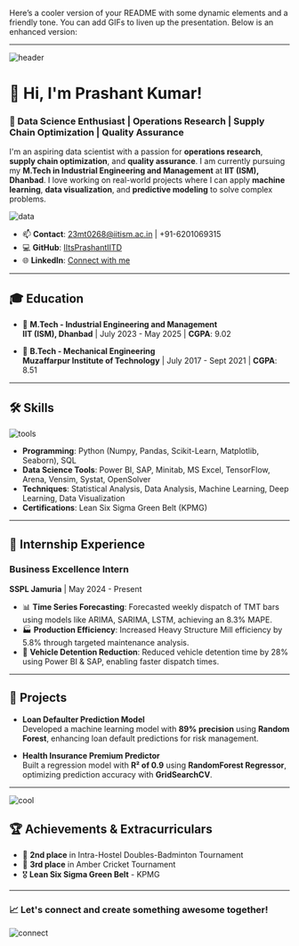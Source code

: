 Here’s a cooler version of your README with some dynamic elements and a friendly tone. You can add GIFs to liven up the presentation. Below is an enhanced version:

---

![header](https://user-images.githubusercontent.com/85084996/123443099-3d39b580-d5e2-11eb-8e06-3472b7c8ba62.gif)

# 👋 Hi, I'm Prashant Kumar! 

### 🚀 Data Science Enthusiast | Operations Research | Supply Chain Optimization | Quality Assurance

I'm an aspiring data scientist with a passion for **operations research**, **supply chain optimization**, and **quality assurance**. I am currently pursuing my **M.Tech in Industrial Engineering and Management** at **IIT (ISM), Dhanbad**. I love working on real-world projects where I can apply **machine learning**, **data visualization**, and **predictive modeling** to solve complex problems. 

![data](https://media.giphy.com/media/XreQmk7ETCak0/giphy.gif)

- 📫 **Contact**: 23mt0268@iitism.ac.in | +91-6201069315  
- 💻 **GitHub**: [IItsPrashantIITD](https://github.com/IItsPrashantIITD)  
- 🌐 **LinkedIn**: [Connect with me](https://www.linkedin.com/in/prashant-kumar-a2a6591b4/)  

---

## 🎓 **Education**

- 🏫 **M.Tech - Industrial Engineering and Management**  
  **IIT (ISM), Dhanbad** | July 2023 - May 2025 | **CGPA**: 9.02  

- 🏫 **B.Tech - Mechanical Engineering**  
  **Muzaffarpur Institute of Technology** | July 2017 - Sept 2021 | **CGPA**: 8.51  

---

## 🛠️ **Skills**

![tools](https://media.giphy.com/media/Ll22OhMLAlVDb8UQWe/giphy.gif)

- **Programming**: Python (Numpy, Pandas, Scikit-Learn, Matplotlib, Seaborn), SQL
- **Data Science Tools**: Power BI, SAP, Minitab, MS Excel, TensorFlow, Arena, Vensim, Systat, OpenSolver
- **Techniques**: Statistical Analysis, Data Analysis, Machine Learning, Deep Learning, Data Visualization
- **Certifications**: Lean Six Sigma Green Belt (KPMG)

---

## 💼 **Internship Experience**

### **Business Excellence Intern**  
**SSPL Jamuria** | May 2024 - Present  
- 📊 **Time Series Forecasting**: Forecasted weekly dispatch of TMT bars using models like ARIMA, SARIMA, LSTM, achieving an 8.3% MAPE.  
- 🏭 **Production Efficiency**: Increased Heavy Structure Mill efficiency by 5.8% through targeted maintenance analysis.  
- 🚚 **Vehicle Detention Reduction**: Reduced vehicle detention time by 28% using Power BI & SAP, enabling faster dispatch times.

---

## 🚀 **Projects**

- **Loan Defaulter Prediction Model**  
  Developed a machine learning model with **89% precision** using **Random Forest**, enhancing loan default predictions for risk management.

- **Health Insurance Premium Predictor**  
  Built a regression model with **R² of 0.9** using **RandomForest Regressor**, optimizing prediction accuracy with **GridSearchCV**.

---

![cool](https://media.giphy.com/media/1lweXxLmxzbj8CzfOj/giphy.gif)

## 🏆 **Achievements & Extracurriculars**

- 🥈 **2nd place** in Intra-Hostel Doubles-Badminton Tournament
- 🏏 **3rd place** in Amber Cricket Tournament
- 🎖️ **Lean Six Sigma Green Belt** - KPMG

---

### 📈 Let's connect and create something awesome together!

![connect](https://media.giphy.com/media/3ov9jNziFTMfzSumAw/giphy.gif)

